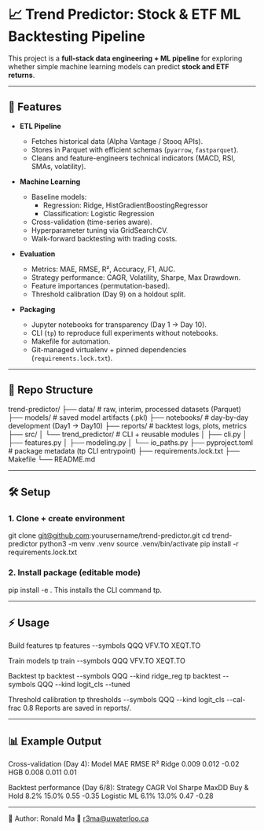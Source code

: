 # 📈 Trend Predictor: Stock & ETF ML Backtesting Pipeline

This project is a **full-stack data engineering + ML pipeline** for exploring whether simple machine learning models can predict **stock and ETF returns**.  

---

## 🚀 Features

- **ETL Pipeline**
  - Fetches historical data (Alpha Vantage / Stooq APIs).
  - Stores in Parquet with efficient schemas (`pyarrow`, `fastparquet`).
  - Cleans and feature-engineers technical indicators (MACD, RSI, SMAs, volatility).

- **Machine Learning**
  - Baseline models:
    - Regression: Ridge, HistGradientBoostingRegressor
    - Classification: Logistic Regression
  - Cross-validation (time-series aware).
  - Hyperparameter tuning via GridSearchCV.
  - Walk-forward backtesting with trading costs.

- **Evaluation**
  - Metrics: MAE, RMSE, R², Accuracy, F1, AUC.
  - Strategy performance: CAGR, Volatility, Sharpe, Max Drawdown.
  - Feature importances (permutation-based).
  - Threshold calibration (Day 9) on a holdout split.

- **Packaging**
  - Jupyter notebooks for transparency (Day 1 → Day 10).
  - CLI (`tp`) to reproduce full experiments without notebooks.
  - Makefile for automation.
  - Git-managed virtualenv + pinned dependencies (`requirements.lock.txt`).

---

## 📂 Repo Structure
trend-predictor/
├── data/ # raw, interim, processed datasets (Parquet)
├── models/ # saved model artifacts (.pkl)
├── notebooks/ # day-by-day development (Day1 → Day10)
├── reports/ # backtest logs, plots, metrics
├── src/
│ └── trend_predictor/ # CLI + reusable modules
│ ├── cli.py
│ ├── features.py
│ ├── modeling.py
│ └── io_paths.py
├── pyproject.toml # package metadata (tp CLI entrypoint)
├── requirements.lock.txt
├── Makefile
└── README.md

---

## 🛠 Setup

### 1. Clone + create environment
git clone git@github.com:yourusername/trend-predictor.git
cd trend-predictor
python3 -m venv .venv
source .venv/bin/activate
pip install -r requirements.lock.txt

### 2. Install package (editable mode)
pip install -e .
This installs the CLI command tp.

---

## ⚡ Usage
Build features
tp features --symbols QQQ VFV.TO XEQT.TO

Train models
tp train --symbols QQQ VFV.TO XEQT.TO

Backtest
tp backtest --symbols QQQ --kind ridge_reg
tp backtest --symbols QQQ --kind logit_cls --tuned

Threshold calibration
tp thresholds --symbols QQQ --kind logit_cls --cal-frac 0.8
Reports are saved in reports/.

---

## 📊 Example Output
Cross-validation (Day 4):
Model	MAE	RMSE	R²
Ridge	0.009	0.012	-0.02
HGB	0.008	0.011	0.01

Backtest performance (Day 6/8):
Strategy	CAGR	Vol	Sharpe	MaxDD
Buy & Hold	8.2%	15.0%	0.55	-0.35
Logistic ML	6.1%	13.0%	0.47	-0.28

---

👤 Author: Ronald Ma
📧 r3ma@uwaterloo.ca
